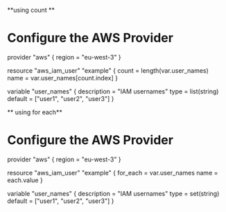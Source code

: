 
**using count 
**
# Configure the AWS Provider
provider "aws" {
  region = "eu-west-3"
}

resource "aws_iam_user" "example" {
  count = length(var.user_names)
  name  = var.user_names[count.index]
}

variable "user_names" {
  description = "IAM usernames"
  type        = list(string)
  default     = ["user1", "user2", "user3"]
}





**
using for each**
# Configure the AWS Provider
provider "aws" {
  region = "eu-west-3"
}

resource "aws_iam_user" "example" {
  for_each = var.user_names
  name  = each.value
}

variable "user_names" {
  description = "IAM usernames"
  type        = set(string)
  default     = ["user1", "user2", "user3"]
}
